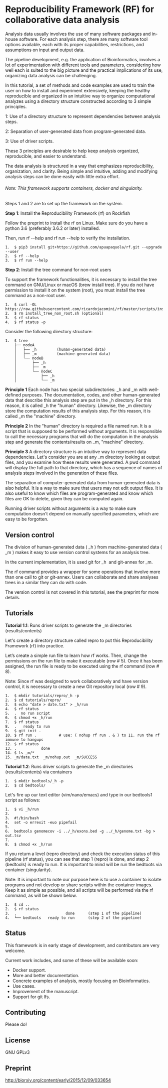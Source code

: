 # Reproducibility Framework (RF) for collaborative data analysis

Analysis data usually involves the use of many software packages and in-house software. For each analysis step, there are many software tool options available, each with its proper capabilities, restrictions, and assumptions on input and output data.

The pipeline development, e.g. the application of Bioinformatics, involves a lot of experimentation with different tools and parameters, considering how well each is suited to the big picture and the practical implications of its use, organizing data analysis can be challenging.

In this tutorial, a set of methods and code examples are used to train the user on how to install and experiment extensively, keeping the healthy reproducible and organized in an intuitive way to organize computational analyzes using a directory structure constructed according to 3 simple principles.

1: Use of a directory structure to represent dependencies between analysis steps.

2: Separation of user-generated data from program-generated data.

3: Use of driver scripts.

These 3 principles are desirable to help keep analysis organized, reproducible, and easier to understand.

The data analysis is structured in a way that emphasizes reproducibility, organization, and clarity. Being simple and intuitive, adding and modifying analysis steps can be done easily with little extra effort.

###### *Note: This framework supports containers, docker and singularity.* 

Steps 1 and 2 are to set up the framework on the system.

**Step 1**: Install the Reproducibility Framework (rf) on Rockfish

Follow the preprint to install the rf on Linux. Make sure do you have a python 3.6 (preferably 3.6.2 or later) installed. 

Then, run rf --help and rf run --help to verify the installation.
```
1.  $ pip3 install git+https://github.com/apuapaquola/rf.git --upgrade --user
2.  $ rf --help
3.  $ rf run --help
```
**Step 2**: Install the tree command for non-root users

To support the framework functionalities, it is necessary to install the tree command on GNU/Linux or macOS (brew install tree). If you do not have permission to install it on the system (root), you must install the tree command as a non-root user.

```
1.  $ curl -OL https://raw.githubusercontent.com/ricardojacomini/rf/master/scripts/install_tree_non_root.sh
2.  $ rm install_tree_non_root.sh (optional)
3.  $ rf status
4.  $ rf status -p
```

Consider the following directory structure:

```
1.  $ tree
    ├── nodeA
    │   ├── _h         (human-generated data)
    │   ├── _m         (machine-generated data)
    │   └── nodeB
    │       ├── _h
    │       ├── _m
    │       └── nodeC
    │           ├── _h
    │           └── _m
```

**Principle 1**
Each node has two special subdirectories: _h and _m with well-defined purposes. The documentation, codes, and other human-generated data that describe this analysis step are put in the _h directory. For this reason, it is called _h the "human" directory. Likewise, the _m directory store the computation results of this analysis step. For this reason, it is called _m the "machine" directory.

**Principle 2**
In the "human" directory is required a file named run. It is a script that is supposed to be performed without arguments. It is responsible to call the necessary programs that will do the computation in the analysis step and generate the contents/results on _m, "machine" directory.

**Principle 3**
A directory structure is an intuitive way to represent data dependencies. Let's consider you are at any _m directory looking at output files, and you examine how these results were generated. A pwd command will display the full path to that directory, which has a sequence of names of analysis steps involved in the generation of these files.

The separation of computer-generated data from human-generated data is also helpful. It is a way to make sure that users may not edit output files. It is also useful to know which files are program-generated and know which files are OK to delete, given they can be computed again.

Running driver scripts without arguments is a way to make sure computation doesn't depend on manually specified parameters, which are easy to be forgotten.

## Version control

The division of human-generated data ( _h ) from machine-generated data ( _m ) makes it easy to use version control systems for an analysis tree.

In the current implementation, it is used git for _h  and git-annex for _m. 

The rf command provides a wrapper for some operations that involve more than one call to git or git-annex. Users can collaborate and share analyses trees in a similar they can do with code. 

The version control is not covered in this tutorial, see the preprint for more details.

## Tutorials

**Tutorial 1.1**: Runs driver scripts to generate the _m directories (results/contents)

Let's create a directory structure called repro to put this Reproducibility Framework (rf) into practice. 

Let’s create a simple run file to learn how rf works. Then, change the permissions on the run file to make it executable (row # 5). Once it has been assigned, the run file is ready to be executed using the rf command (row # 8). 

Note: Since rf was designed to work collaboratively and have version control, it is necessary to create a new Git repository local (row # 9). 
```
1.  $ mkdir tutorials/repro/_h -p
2.  $ cd tutorials/repro/
3.  $ echo "date > date.txt" > _h/run
4.  $ rf status                        
5.  .  no run script         
6.  $ chmod +x _h/run                 
7.  $ rf status
8.  .   ready to run
9.  $ git init . 
10. $ rf run .          # use: ( nohup rf run . & ) to 11. run the rf immune to hangups
12. $ rf status
13. .           done
14. $ ls _m/*
15. _m/date.txt  _m/nohup.out  _m/SUCCESS
```
**Tutorial 1.2**: Runs driver scripts to generate the _m directories (results/contents) via containers
```
1.  $ mkdir bedtools/_h -p
2.  $ cd bedtools/     
```
Let's fire up our text editor (vim/nano/emacs) and type in our bedtools1 script as follows:
```
1.  $ vi _h/run
2.  
3.  #!/bin/bash
4.  set -o errexit -euo pipefail
5.  
6.  bedtools genomecov -i ../_h/exons.bed -g ../_h/genome.txt -bg > out.tsv  
7.  
8.  $ chmod +x _h/run 
```
If you return a level (repro directory) and check the execution status of this pipeline (rf status), you can see that step 1 (repro) is done, and step 2 (bedtools) is ready to run. It is important to mind will be run the bedtoots via container (singularity). 

Note: It is important to note our purpose here is to use a container to isolate programs and not develop or share scripts within the container images. Keep it as simple as possible, and all scripts will be performed via the rf command, as will be shown below.
```
1.  $ cd ..
2.  $ rf status
3.  .                      done      (step 1 of the pipeline)
4.  └── bedtools   ready to run      (step 2 of the pipeline)
```

## Status

This framework is in early stage of development, and contributors are very welcome.

Current work includes, and some of these will be available soon:

* Docker support.
* More and better documentation.
* Concrete examples of analysis, mostly focusing on Bioinformatics.
* Use cases.
* Improvement of the manuscript.
* Support for git lfs.

## Contributing

Please do!

## License

GNU GPLv3
 
## Preprint 

 http://biorxiv.org/content/early/2015/12/09/033654
